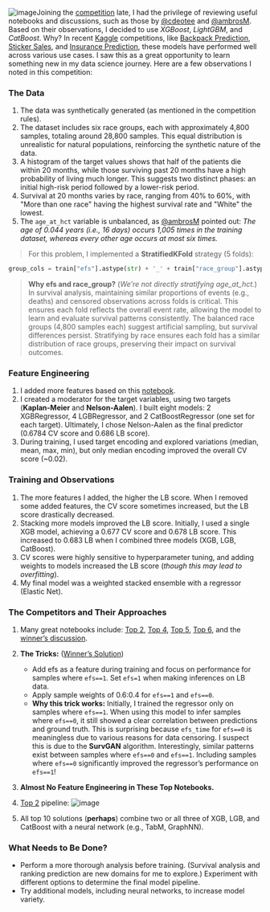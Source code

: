 ![image](https://github.com/user-attachments/assets/527c438a-9a17-4144-8a3c-8966ec418d49)Joining the [competition](https://www.kaggle.com/competitions/equity-post-HCT-survival-predictions) late, I had the privilege of reviewing useful notebooks and discussions, such as those by [@cdeotee](https://www.kaggle.com/competitions/equity-post-HCT-survival-predictions/discussion/550003) and [@ambrosM](https://www.kaggle.com/competitions/equity-post-HCT-survival-predictions/discussion/551544). Based on their observations, I decided to use _XGBoost_, _LightGBM_, and _CatBoost_. Why? In recent [Kaggle](https://www.kaggle.com/competitions) competitions, like [Backpack Prediction](https://www.kaggle.com/competitions/playground-series-s5e2), [Sticker Sales](https://www.kaggle.com/competitions/playground-series-s5e1), and [Insurance Prediction](https://www.kaggle.com/competitions/playground-series-s4e12), these models have performed well across various use cases. I saw this as a great opportunity to learn something new in my data science journey. Here are a few observations I noted in this competition:

### The Data
1. The data was synthetically generated (as mentioned in the competition rules).
2. The dataset includes six race groups, each with approximately 4,800 samples, totaling around 28,800 samples. This equal distribution is unrealistic for natural populations, reinforcing the synthetic nature of the data.
3. A histogram of the target values shows that half of the patients die within 20 months, while those surviving past 20 months have a high probability of living much longer. This suggests two distinct phases: an initial high-risk period followed by a lower-risk period.
4. Survival at 20 months varies by race, ranging from 40% to 60%, with "More than one race" having the highest survival rate and "White" the lowest.
5. The `age_at_hct` variable is unbalanced, as [@ambrosM](https://www.kaggle.com/competitions/equity-post-HCT-survival-predictions/discussion/551544) pointed out: _The age of 0.044 years (i.e., 16 days) occurs 1,005 times in the training dataset, whereas every other age occurs at most six times._

> For this problem, I implemented a **StratifiedKFold** strategy (5 folds):
```python
group_cols = train["efs"].astype(str) + '_' + train["race_group"].astype(str)
``` 
> **Why efs and race_group?** (_We’re not directly stratifying age_at_hct._)  
> In survival analysis, maintaining similar proportions of events (e.g., deaths) and censored observations across folds is critical. This ensures each fold reflects the overall event rate, allowing the model to learn and evaluate survival patterns consistently. The balanced race groups (4,800 samples each) suggest artificial sampling, but survival differences persist. Stratifying by race ensures each fold has a similar distribution of race groups, preserving their impact on survival outcomes.

### Feature Engineering
1. I added more features based on this [notebook](https://www.kaggle.com/code/poemcourt/prl-fe-global-metric).
2. I created a moderator for the target variables, using two targets (**Kaplan-Meier** and **Nelson-Aalen**). I built eight models: 2 XGBRegressor, 4 LGBRegressor, and 2 CatBoostRegressor (one set for each target). Ultimately, I chose Nelson-Aalen as the final predictor (0.6784 CV score and 0.686 LB score).
3. During training, I used target encoding and explored variations (median, mean, max, min), but only median encoding improved the overall CV score (~0.02).

### Training and Observations
1. The more features I added, the higher the LB score. When I removed some added features, the CV score sometimes increased, but the LB score drastically decreased.
2. Stacking more models improved the LB score. Initially, I used a single XGB model, achieving a 0.677 CV score and 0.678 LB score. This increased to 0.683 LB when I combined three models (XGB, LGB, CatBoost).
3. CV scores were highly sensitive to hyperparameter tuning, and adding weights to models increased the LB score (_though this may lead to overfitting_).
4. My final model was a weighted stacked ensemble with a regressor (Elastic Net).

### The Competitors and Their Approaches
1. Many great notebooks include: [Top 2](https://www.kaggle.com/code/karakasatarik/2nd-place-solution-inference), [Top 4](https://www.kaggle.com/competitions/equity-post-HCT-survival-predictions/discussion/566528), [Top 5](https://www.kaggle.com/competitions/equity-post-HCT-survival-predictions/discussion/566541), [Top 6](https://www.kaggle.com/code/myprofileurl/6th-place-two-step-model), and the [winner’s discussion](https://www.kaggle.com/competitions/equity-post-HCT-survival-predictions/discussion/566550).
2. **The Tricks:** ([Winner’s Solution](https://www.kaggle.com/competitions/equity-post-HCT-survival-predictions/discussion/566550))
    - Add efs as a feature during training and focus on performance for samples where `efs==1`. Set `efs=1` when making inferences on LB data.
    - Apply sample weights of 0.6:0.4 for `efs==1` and `efs==0`.
    - **Why this trick works:** Initially, I trained the regressor only on samples where `efs==1`. When using this model to infer samples where `efs==0`, it still showed a clear correlation between predictions and ground truth. This is surprising because `efs_time` for `efs==0` is meaningless due to various reasons for data censoring. I suspect this is due to the **SurvGAN** algorithm. Interestingly, similar patterns exist between samples where `efs==0` and `efs==1`. Including samples where `efs==0` significantly improved the regressor’s performance on `efs==1`!
3. **Almost No Feature Engineering in These Top Notebooks.**
4. [Top 2](https://www.kaggle.com/competitions/equity-post-HCT-survival-predictions/discussion/566522) pipeline: ![image](https://github.com/user-attachments/assets/ca9112d4-5ed5-42fa-9c15-f8e08d24eee8)

5. All top 10 solutions (**perhaps**) combine two or all three of XGB, LGB, and CatBoost with a neural network (e.g., TabM, GraphNN).

### What Needs to Be Done?
- Perform a more thorough analysis before training. (Survival analysis and ranking prediction are new domains for me to explore.) Experiment with different options to determine the final model pipeline.
- Try additional models, including neural networks, to increase model variety.
